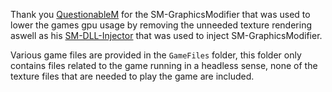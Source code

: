 Thank you <a href="https://github.com/QuestionableM)https://github.com/QuestionableM">QuestionableM</a> for the SM-GraphicsModifier that was used to lower the games gpu usage by removing the unneeded texture rendering aswell as his <a href="https://github.com/QuestionableM/SM-DLL-Injector">SM-DLL-Injector</a> that was used to inject SM-GraphicsModifier.


Various game files are provided in the `GameFiles` folder, this folder only contains files related to the game running in a headless sense, none of the texture files that are needed to play the game are included.
